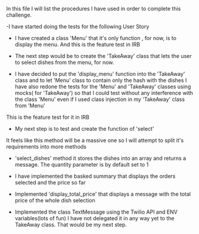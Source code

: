 

In this file I will list the procedures I have used in order to complete this challenge.

-I have started doing the tests for the following User Story
<!-- 
 As a customer
 So that I can check if I want to order something
 I would like to see a list of dishes with prices
 -->

 - I have created a class 'Menu' that it's only function , for now, is to display the menu.
 And this is the feature test in IRB
 
 <!-- 
 Makerss-MacBook-Pro-2:takeaway-challenge student$ irb -r './lib/menu.rb' 
2.5.0 :001 > menu = Menu.new
 => #<Menu:0x00007f9fbd042748> 
2.5.0 :002 > menu.display
spring roll: 0.99
char sui bun: 3.99
pork dumpling: 2.99
peking duck: 7.99
fu-king fried rice: 5.99
 => {"spring roll"=>0.99, "char sui bun"=>3.99, "pork dumpling"=>2.99, "peking duck"=>7.99, "fu-king fried rice"=>5.99} 
2.5.0 :003 >  
-->

 - The next step would be to create the 'TakeAway' class that lets the user to select dishes from the menu, for now.

<!-- 
As a customer
So that I can order the meal I want
I would like to be able to select some number of several available dishes 
-->

 - I have decided to put the 'display_menu' function into the 'TakeAway' class and to let 'Menu' class to contain only the hash with the dishes
 I have also redone the tests for the 'Menu' and 'TakeAway' classes using mocks( for 'TakeAway') so that I could test without any interference with the class 'Menu' even if I used class injection in my 'TakeAway' class from 'Menu'

 This is the feature test for it in IRB

 <!-- 
 Makerss-MacBook-Pro-2:takeaway-challenge student$ irb -r './lib/take_away.rb' 
2.5.0 :001 > shop = TakeAway.new
 => #<TakeAway:0x00007fe43d007700 @menu=#<Menu:0x00007fe43d0076d8 @menu_list={"spring roll"=>0.99, "char sui bun"=>3.99, "pork dumpling"=>2.99, "peking duck"=>7.99, "fu-king fried rice"=>5.99}>> 
2.5.0 :002 > shop.display_menu
spring roll: 0.99
char sui bun: 3.99
pork dumpling: 2.99
peking duck: 7.99
fu-king fried rice: 5.99
 => {"spring roll"=>0.99, "char sui bun"=>3.99, "pork dumpling"=>2.99, "peking duck"=>7.99, "fu-king fried rice"=>5.99} 
2.5.0 :003 > 
 -->

- My next step is to test and create the function of 'select'

<!-- 
As a customer
So that I can order the meal I want
I would like to be able to select some number of several available dishes 
-->
  It feels like this method will be a massive one so I will attempt to split it's requirements into more methods

- 'select_dishes' method it stores the dishes into an array and returns a message. The quantity parameter is by default set to 1

<!-- 
Makerss-MacBook-Pro-2:takeaway-challenge student$ irb -r './lib/take_away.rb' 
2.5.0 :001 > t = TakeAway.new
 => #<TakeAway:0x00007fa42f907510 @menu=#<Menu:0x00007fa42f9074e8 @menu_list={"spring roll"=>0.99, "char sui bun"=>3.99, "pork dumpling"=>2.99, "peking duck"=>7.99, "fu-king fried rice"=>5.99}>, @order_list=[]> 
2.5.0 :002 > t.display_menu
spring roll: 0.99
char sui bun: 3.99
pork dumpling: 2.99
peking duck: 7.99
fu-king fried rice: 5.99
 => {"spring roll"=>0.99, "char sui bun"=>3.99, "pork dumpling"=>2.99, "peking duck"=>7.99, "fu-king fried rice"=>5.99} 
2.5.0 :003 > t.select_dishes('peking duck')
 => "1 x peking duck(s) added in your basket!" 
2.5.0 :004 > t.select_dishes('char sui bun', 10)
 => "10 x char sui bun(s) added in your basket!" 
2.5.0 :005 > t.select_dishes('pork dumpling', 5)
 => "5 x pork dumpling(s) added in your basket!" 
2.5.0 :006 > 
 -->
- I have implemented the basked summary that displays the orders selected and the price so far 

<!-- 
Makerss-MacBook-Pro-2:takeaway-challenge student$ irb -r './lib/take_away.rb' 
2.5.0 :001 > t = TakeAway.new
 => #<TakeAway:0x00007fb58b82b110 @menu=#<Menu:0x00007fb58b82aff8 @menu_list={"spring roll"=>0.99, "char sui bun"=>3.99, "pork dumpling"=>2.99, "peking duck"=>7.99, "fu-king fried rice"=>5.99}>, @order_list=[], @price=0> 
2.5.0 :002 > t.select_dishes('char sui bun', 10)
 => "10 x char sui bun(s) added in your basket!" 
2.5.0 :003 > t.select_dishes('peking duck')
 => "1 x peking duck(s) added in your basket!" 
2.5.0 :004 > t.basket_summary
 => "10 x char sui bun(s), 1 x peking duck(s) = £47.89000000000001" 
2.5.0 :005 > t.select_dishes('peking duck')
 => "1 x peking duck(s) added in your basket!" 
2.5.0 :006 > t.select_dishes('char sui bun', 10)
 => "10 x char sui bun(s) added in your basket!" 
2.5.0 :007 > t.basket_summary
 => "10 x char sui bun(s), 1 x peking duck(s), 1 x peking duck(s), 10 x char sui bun(s) = £95.78000000000002" 
2.5.0 :008 >  
-->

- Implemented 'display_total_price' that displays a message with the total price of the whole dish selection

<!-- 
Makerss-MacBook-Pro-2:takeaway-challenge student$ irb -r './lib/take_away.rb' 
2.5.0 :001 > t = TakeAway.new
 => #<TakeAway:0x00007f9a8e03aae0 @menu=#<Menu:0x00007f9a8e03aab8 @menu_list={"spring roll"=>0.99, "char sui bun"=>3.99, "pork dumpling"=>2.99, "peking duck"=>7.99, "fu-king fried rice"=>5.99}>, @order_list=[], @price=0> 
2.5.0 :002 > t.basket_summary
 => " = £0" 
2.5.0 :003 > t.select_dishes('char sui bun', 10)
 => "10 x char sui bun(s) added in your basket!" 
2.5.0 :004 > t.select_dishes('peking duck')
 => "1 x peking duck(s) added in your basket!" 
2.5.0 :005 > t.basket_summary
 => "10 x char sui bun(s), 1 x peking duck(s) = £47.89000000000001" 
2.5.0 :006 > t.select_dishes('peking duck')
 => "1 x peking duck(s) added in your basket!" 
2.5.0 :007 > t.display_total_price
 => "Total: £55.88000000000001" 
2.5.0 :008 >  
-->

- Implemented the class TextMessage using the Twilio API and ENV variables(lots of fun)
I have not delegated it in any way yet to the TakeAway class. That would be my next step.







